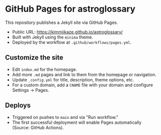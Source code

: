# GitHub Pages for astroglossary

This repository publishes a Jekyll site via GitHub Pages.

- Public URL: https://kimmiikaze.github.io/astroglossary/
- Built with Jekyll using the `minima` theme.
- Deployed by the workflow at `.github/workflows/pages.yml`.

## Customize the site

- Edit `index.md` for the homepage.
- Add more `.md` pages and link to them from the homepage or navigation.
- Update `_config.yml` for title, description, theme options, etc.
- For a custom domain, add a `CNAME` file with your domain and configure Settings → Pages.

## Deploys

- Triggered on pushes to `main` and via "Run workflow."
- The first successful deployment will enable Pages automatically (Source: GitHub Actions).